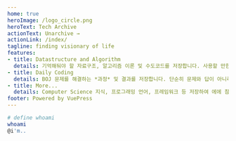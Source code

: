 ```yaml
---
home: true
heroImage: /logo_circle.png
heroText: Tech Archive
actionText: Unarchive →
actionLink: /index/
tagline: finding visionary of life
features:
- title: Datastructure and Algorithm
  details: 기억해둬야 할 자료구조, 알고리즘 이론 및 수도코드를 저장합니다. 사용할 만한 모든 자료구조와 알고리즘을 저장하는게 궁극적인 목표이지만, 문제해결 중 잘 모르거나 공부하는 것들 위주로 차곡차곡 쌓아갈 예정입니다.
- title: Daily Coding
  details: BOJ 문제를 해결하는 *과정* 및 결과를 저장합니다. 단순히 문제와 답이 아니라, 어떤 생각을 했는지, 그 생각때문에 어떤 문제가 발생했는지, 이를 어떻게 해결했는지 잘못된 코드도 포함하여 작성합니다.
- title: More...
  details: Computer Science 지식, 프로그래밍 언어, 프레임워크 등 저장하여 에에 참고할 수 있는 기술들을 저장합니다.
footer: Powered by VuePress
---
```

```sh
# define whoami
whoami
@i'm..
```
